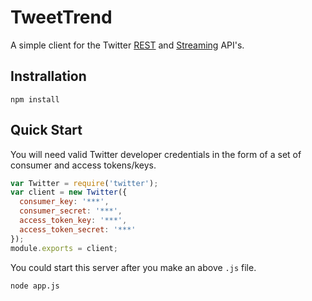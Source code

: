 # TweetTrend

A simple client for the Twitter [REST](https://dev.twitter.com/rest/public) and [Streaming](https://dev.twitter.com/streaming/overview) API's.

## Instrallation

`npm install`

## Quick Start

You will need valid Twitter developer credentials in the form of a set of consumer and access tokens/keys.

```javascript
var Twitter = require('twitter');
var client = new Twitter({
  consumer_key: '***',
  consumer_secret: '***',
  access_token_key: '***',
  access_token_secret: '***'
});
module.exports = client;
```

You could start this server after you make an above `.js` file.

`node app.js`

